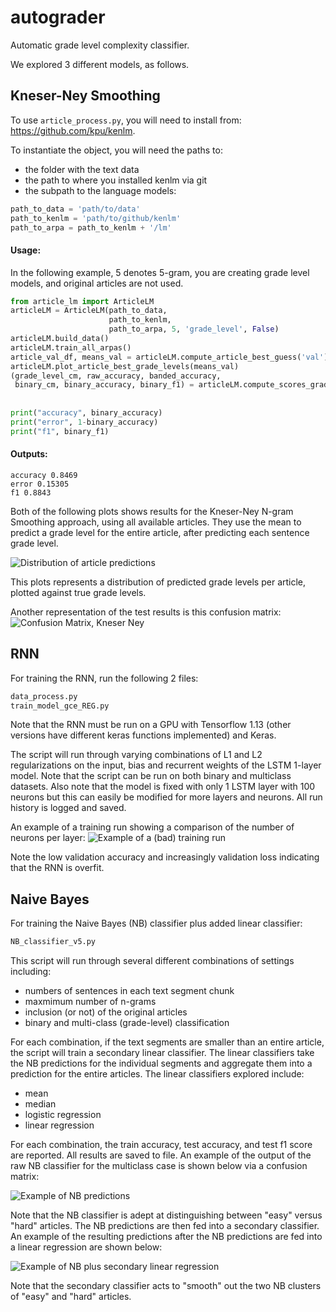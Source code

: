 # autograder
Automatic grade level complexity classifier.

We explored 3 different models, as follows.

## Kneser-Ney Smoothing
To use `article_process.py`, you will need to install from: https://github.com/kpu/kenlm.

To instantiate the object, you will need the paths to:
- the folder with the text data
- the path to where you installed kenlm via git
- the subpath to the language models:
```python
path_to_data = 'path/to/data'
path_to_kenlm = 'path/to/github/kenlm'
path_to_arpa = path_to_kenlm + '/lm'
```

#### Usage:

In the following example, 5 denotes 5-gram, you are creating grade level models, and original articles are not used.
```python
from article_lm import ArticleLM
articleLM = ArticleLM(path_to_data,
                      path_to_kenlm,
                      path_to_arpa, 5, 'grade_level', False)
articleLM.build_data()
articleLM.train_all_arpas()
article_val_df, means_val = articleLM.compute_article_best_guess('val')
articleLM.plot_article_best_grade_levels(means_val)
(grade_level_cm, raw_accuracy, banded_accuracy,
 binary_cm, binary_accuracy, binary_f1) = articleLM.compute_scores_grade_level(means_val)
 
 
print("accuracy", binary_accuracy)
print("error", 1-binary_accuracy)
print("f1", binary_f1)
```
#### Outputs:
```
accuracy 0.8469
error 0.15305
f1 0.8843
```

Both of the following plots shows results for the Kneser-Ney N-gram Smoothing approach, using all available articles.
They use the mean to predict a grade level for the entire article, after predicting each sentence grade level. 

![Distribution of article predictions](plots/box_whisker_kneser_ney.png)

This plots represents a distribution of predicted grade levels per article, plotted against true grade levels.

Another representation of the test results is this confusion matrix:
![Confusion Matrix, Kneser Ney](plots/confusion_matrix_kneser_ney.png)

## RNN
For training the RNN, run the following 2 files:
```python
data_process.py
train_model_gce_REG.py
```

Note that the RNN must be run on a GPU with Tensorflow 1.13 (other versions have different keras functions implemented) and Keras.

The script will run through varying combinations of L1 and L2 regularizations on the input, bias and recurrent 
weights of the LSTM 1-layer model. Note that the script can be run on both binary and multiclass datasets. Also note that 
the model is fixed with only 1 LSTM layer with 100 neurons but this can easily be modified for more layers and neurons.
All run history is logged and saved.

An example of a training run showing a comparison of the number of neurons per layer:
![Example of a (bad) training run](plots/neuron_comp.png)

Note the low validation accuracy and increasingly validation loss indicating that the RNN is overfit.

## Naive Bayes
For training the Naive Bayes (NB) classifier plus added linear classifier:
```python
NB_classifier_v5.py
```

This script will run through several different combinations of settings including:
- numbers of sentences in each text segment chunk
- maxmimum number of n-grams
- inclusion (or not) of the original articles
- binary and multi-class (grade-level) classification

For each combination, if the text segments are smaller than an entire article, the script will train a secondary linear classifier.
The linear classifiers take the NB predictions for the individual segments and aggregate them into a prediction for the 
entire articles. The linear classifiers explored include:
- mean
- median
- logistic regression
- linear regression

For each combination, the train accuracy, test accuracy, and test f1 score are reported. All results are saved to file.
An example of the output of the raw NB classifier for the multiclass case is shown below via a confusion matrix:

![Example of NB predictions](plots/bestNB_9class_v2.png)

Note that the NB classifier is adept at distinguishing between "easy" versus "hard" articles. The NB predictions are then fed into a secondary classifier. An example of the resulting predictions after the NB predictions are fed into a linear regression are shown below:

![Example of NB plus secondary linear regression](plots/bestNB_9class_v2_lin1.png)

Note that the secondary classifier acts to "smooth" out the two NB clusters of "easy" and "hard" articles.
